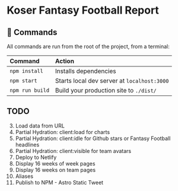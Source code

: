 # Koser Fantasy Football Report

## 🧞 Commands

All commands are run from the root of the project, from a terminal:

| Command         | Action                                      |
|:----------------|:--------------------------------------------|
| `npm install`   | Installs dependencies                       |
| `npm start`     | Starts local dev server at `localhost:3000` |
| `npm run build` | Build your production site to `./dist/`     |

## TODO
3. Load data from URL
5. Partial Hydration: client:load for charts
6. Partial Hydration: client:idle for Github stars or Fantasy Football headlines
7. Partial Hydration: client:visible for team avatars
11. Deploy to Netlify
13. Display 16 weeks of week pages
14. Display 16 weeks on team pages
15. Aliases
16. Publish to NPM - Astro Static Tweet